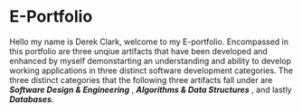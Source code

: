 # E-Portfolio

Hello my name is Derek Clark, welcome to my E-portfolio. Encompassed in this portfolio are three unqiue artifacts that have been developed and enhanced by myself demonstarting an understanding and ability to develop working applications in three distinct software development categories. The three distinct categories that the following three artifacts fall under are **_Software Design & Engineering_** , **_Algorithms & Data Structures_** , and lastly **_Databases_**.

